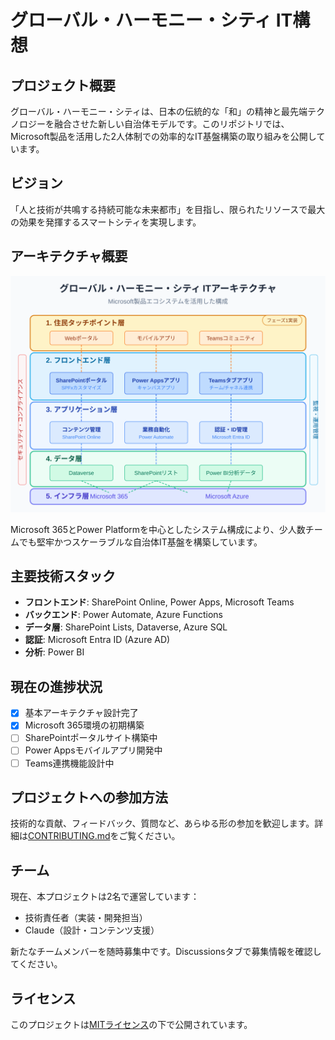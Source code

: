 # グローバル・ハーモニー・シティ IT構想

## プロジェクト概要
グローバル・ハーモニー・シティは、日本の伝統的な「和」の精神と最先端テクノロジーを融合させた新しい自治体モデルです。このリポジトリでは、Microsoft製品を活用した2人体制での効率的なIT基盤構築の取り組みを公開しています。

## ビジョン
「人と技術が共鳴する持続可能な未来都市」を目指し、限られたリソースで最大の効果を発揮するスマートシティを実現します。

## アーキテクチャ概要
![ITアーキテクチャ図](./docs/assets/architecture.svg)

Microsoft 365とPower Platformを中心としたシステム構成により、少人数チームでも堅牢かつスケーラブルな自治体IT基盤を構築しています。

## 主要技術スタック
- **フロントエンド**: SharePoint Online, Power Apps, Microsoft Teams
- **バックエンド**: Power Automate, Azure Functions
- **データ層**: SharePoint Lists, Dataverse, Azure SQL
- **認証**: Microsoft Entra ID (Azure AD)
- **分析**: Power BI

## 現在の進捗状況
- [x] 基本アーキテクチャ設計完了
- [x] Microsoft 365環境の初期構築
- [ ] SharePointポータルサイト構築中
- [ ] Power Appsモバイルアプリ開発中
- [ ] Teams連携機能設計中

## プロジェクトへの参加方法
技術的な貢献、フィードバック、質問など、あらゆる形の参加を歓迎します。詳細は[CONTRIBUTING.md](./CONTRIBUTING.md)をご覧ください。

## チーム
現在、本プロジェクトは2名で運営しています：
- 技術責任者（実装・開発担当）
- Claude（設計・コンテンツ支援）

新たなチームメンバーを随時募集中です。Discussionsタブで募集情報を確認してください。

## ライセンス
このプロジェクトは[MITライセンス](./LICENSE)の下で公開されています。
